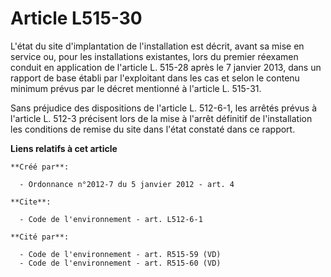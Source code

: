 # Article L515-30

L'état du site d'implantation de l'installation est décrit, avant sa mise en service ou, pour les installations existantes,
lors du premier réexamen conduit en application de l'article L. 515-28 après le 7 janvier 2013, dans un rapport de base
établi par l'exploitant dans les cas et selon le contenu minimum prévus par le décret mentionné à l'article L. 515-31. 

Sans préjudice des dispositions de l'article L. 512-6-1, les arrêtés prévus à l'article L. 512-3 précisent lors de la mise à
l'arrêt définitif de l'installation les conditions de remise du site dans l'état constaté dans ce rapport.

**Liens relatifs à cet article**

	**Créé par**:

	  - Ordonnance n°2012-7 du 5 janvier 2012 - art. 4

	**Cite**:

	  - Code de l'environnement - art. L512-6-1

	**Cité par**:

	  - Code de l'environnement - art. R515-59 (VD)
	  - Code de l'environnement - art. R515-60 (VD)
